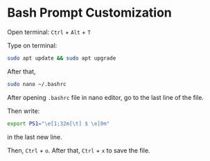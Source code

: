 # Bash Prompt Customization

Open terminal: `Ctrl` + `Alt` + `T`

Type on terminal:

```bash
sudo apt update && sudo apt upgrade
```

After that,

```bash
sudo nano ~/.bashrc
```

After opening `.bashrc` file in nano editor, go to the last line of the file.

Then write:

```bash
export PS1="\e[1;32m[\t] $ \e[0m"
```

in the last new line.

Then, `Ctrl` + `o`. After that, `Ctrl` + `x` to save the file.